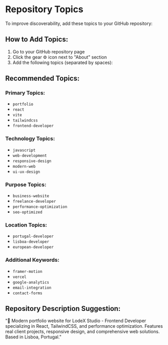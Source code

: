 # Repository Topics

To improve discoverability, add these topics to your GitHub repository:

## How to Add Topics:
1. Go to your GitHub repository page
2. Click the gear ⚙️ icon next to "About" section
3. Add the following topics (separated by spaces):

## Recommended Topics:

### Primary Topics:
- `portfolio`
- `react`
- `vite`
- `tailwindcss`
- `frontend-developer`

### Technology Topics:
- `javascript`
- `web-development`
- `responsive-design`
- `modern-web`
- `ui-ux-design`

### Purpose Topics:
- `business-website`
- `freelance-developer`
- `performance-optimization`
- `seo-optimized`

### Location Topics:
- `portugal-developer`
- `lisboa-developer`
- `european-developer`

### Additional Keywords:
- `framer-motion`
- `vercel`
- `google-analytics`
- `email-integration`
- `contact-forms`

## Repository Description Suggestion:

"🚀 Modern portfolio website for LodeX Studio - Frontend Developer specializing in React, TailwindCSS, and performance optimization. Features real client projects, responsive design, and comprehensive web solutions. Based in Lisboa, Portugal."
